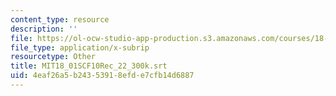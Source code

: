 ```yaml
---
content_type: resource
description: ''
file: https://ol-ocw-studio-app-production.s3.amazonaws.com/courses/18-01sc-single-variable-calculus-fall-2010/4eaf26a5b24353918efde7cfb14d6887_MIT18_01SCF10Rec_22_300k.vtt
file_type: application/x-subrip
resourcetype: Other
title: MIT18_01SCF10Rec_22_300k.srt
uid: 4eaf26a5-b243-5391-8efd-e7cfb14d6887
---
```

